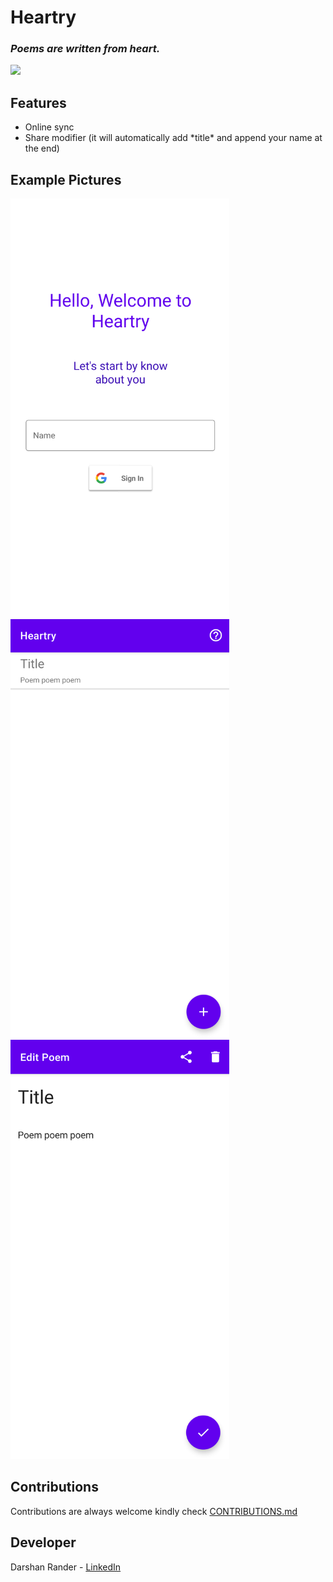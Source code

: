 # Heartry
### ***Poems are written from heart.***  
![](https://img.shields.io/github/license/SirusCodes/Heartry)
## Features 
 - Online sync 
 - Share modifier (it will automatically add *title\* and append your name at the end)
 
## Example Pictures
<div>
<img src='Example/login.png' width='350'>
<img src='Example/poem_list.png' width='350'>
<img src='Example/edit_poem.png' width='350'>
</div>

## Contributions
Contributions are always welcome kindly check [CONTRIBUTIONS.md](https://github.com/SirusCodes/Heartry/blob/master/CONTRIBUTIONS.md)

## Developer
Darshan Rander - [LinkedIn](https://www.linkedin.com/in/darshan-rander-b28a3b193/)

